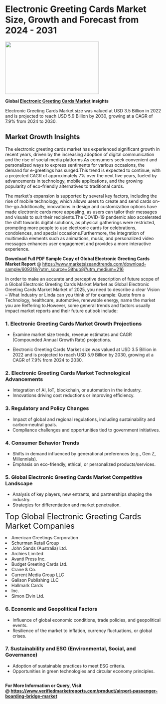 <H1>Electronic Greeting Cards Market Size, Growth and Forecast from 2024 - 2031</H1><img class="aligncenter size-medium wp-image-584254" src="https://thirdeyenews.in/wp-content/uploads/2024/09/Global-Market-Research-300x168.jpeg" alt="" width="300" height="168" /><p><strong>Global&nbsp;<a href="https://www.marketsizeandtrends.com/download-sample/609318/?utm_source=Github8j?utm_medium=216">Electronic Greeting Cards Market</a> Insights</strong></p><p>Electronic Greeting Cards Market size was valued at USD 3.5 Billion in 2022 and is projected to reach USD 5.9 Billion by 2030, growing at a CAGR of 7.9% from 2024 to 2030.</p><p><h2>Market Growth Insights</h2> <p>The electronic greeting cards market has experienced significant growth in recent years, driven by the increasing adoption of digital communication and the rise of social media platforms.As consumers seek convenient and personalized ways to express sentiments for various occasions, the demand for e-greetings has surged.This trend is expected to continue, with a projected CAGR of approximately 7% over the next five years, fueled by advancements in technology, mobile applications, and the growing popularity of eco-friendly alternatives to traditional cards.</p> <p>The market's expansion is supported by several key factors, including the rise of mobile technology, which allows users to create and send cards on-the-go.Additionally, innovations in design and customization options have made electronic cards more appealing, as users can tailor their messages and visuals to suit their recipients.The COVID-19 pandemic also accelerated the shift towards digital solutions, as physical gatherings were restricted, prompting more people to use electronic cards for celebrations, condolences, and special occasions.Furthermore, the integration of multimedia elements such as animations, music, and personalized video messages enhances user engagement and provides a more interactive experience.</p> <p><span class=""><strong>Download Full PDF Sample Copy of Global Electronic Greeting Cards Market Report</strong> @ <a href="https://www.marketsizeandtrends.com/download-sample/609318/?utm_source=Github8j?utm_medium=216" target="_blank">https://www.marketsizeandtrends.com/download-sample/609318/?utm_source=Github8j?utm_medium=216</a></span></p><p>In order to make an accurate and perceptive description of future scope of a Global&nbsp;Electronic Greeting Cards Market Market as Global&nbsp;Electronic Greeting Cards Market Market of 2025, you need to describe a clear Vision &ndash; What Industry or Linda can you think of for example: Quote from a Technology, healthcare, automotive, renewable energy, name the market you are Reffering to.However, some general trends and factors usually impact market reports and their future outlook include:</p><h3>1.&nbsp;<strong>Electronic Greeting Cards Market Growth Projections</strong></h3><ul><li>Examine market size trends, revenue estimates and CAGR (Compounded Annual Growth Rate) projections.</li><li><p>Electronic Greeting Cards Market size was valued at USD 3.5 Billion in 2022 and is projected to reach USD 5.9 Billion by 2030, growing at a CAGR of 7.9% from 2024 to 2030.</p></li></ul><h3>2.&nbsp;<strong>Electronic Greeting Cards Market Technological Advancements</strong></h3><ul><li>Integration of AI, IoT, blockchain, or automation in the industry.</li><li>Innovations driving cost reductions or improving efficiency.</li></ul><h3>3.&nbsp;<strong>Regulatory and Policy Changes</strong></h3><ul><li>Impact of global and regional regulations, including sustainability and carbon-neutral goals.</li><li>Compliance challenges and opportunities tied to government initiatives.</li></ul><h3>4.&nbsp;<strong>Consumer Behavior Trends</strong></h3><ul><li>Shifts in demand influenced by generational preferences (e.g., Gen Z, Millennials).</li><li>Emphasis on eco-friendly, ethical, or personalized products/services.</li></ul><h3>5.&nbsp;<strong>Global Electronic Greeting Cards Market Competitive Landscape</strong></h3><ul><li>Analysis of key players, new entrants, and partnerships shaping the industry.</li><li>Strategies for differentiation and market penetration.</li></ul><p data-pm-slice="1 1 []"><span style="color: inherit; font-family: inherit; font-size: 25px;">Top Global Electronic Greeting Cards Market Companies</span></p><div class="" data-test-id=""><p><li>American Greetings Corporation</li><li> Schurman Retail Group</li><li> John Sands (Australia) Ltd.</li><li> Archies Limited</li><li> Avanti Press Inc.</li><li> Budget Greeting Cards Ltd.</li><li> Crane & Co.</li><li> Current Media Group LLC</li><li> Galison Publishing LLC</li><li> Hallmark Cards</li><li> Inc.</li><li> Simon Elvin Ltd.</li></p></div><h3>6.&nbsp;<strong>Economic and Geopolitical Factors</strong></h3><ul><li>Influence of global economic conditions, trade policies, and geopolitical events.</li><li>Resilience of the market to inflation, currency fluctuations, or global crises.</li></ul><h3>7.&nbsp;<strong>Sustainability and ESG (Environmental, Social, and Governance)</strong></h3><ul><li>Adoption of sustainable practices to meet ESG criteria.</li><li>Opportunities in green technologies and circular economy principles.</li></ul><h2><strong style="font-size: 14px;">For More Information or Query, Visit @&nbsp;</strong><a style="background-color: #ffffff; font-size: 14px;" href="https://www.marketsizeandtrends.com/report/electronic-greeting-cards-market/" target="_blank">https://www.verifiedmarketreports.com/product/airport-passenger-boarding-bridge-market</a></h2>